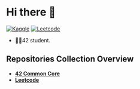 # Hi there 👋
<a href='https://www.kaggle.com/szktringoml'><img alt="Kaggle" src="https://img.shields.io/badge/Obsidian-%2312100E.svg?logo=obsidian&logoColor=purple&style=for-the-badge"/></a> 
<a href='https://leetcode.com/u/s9t/'><img alt="Leetcode" src="https://img.shields.io/badge/-LeetCode-FFA116?style=for-the-badge&logo=LeetCode&logoColor=black"/></a> 
<br>
- 🧑‍🎓42 student.

##  Repositories Collection Overview
<ul>
  <li><a href="https://github.com/s9t-gtr/s9t-gtr/blob/main/projects/42.md"><b>42 Common Core</b></a><br/><i></i></li>
  <li><a href="https://github.com/s9t-gtr/s9t-gtr/blob/main/projects/42.md"><b>Leetcode</b></a><br/><i></i></li>
</ul>

